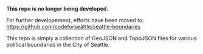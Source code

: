 **This repo is no longer being developed.**  

For further developement, efforts have been moved to:  
https://github.com/codeforseattle/seattle-boundaries

This repo is simply a collection of GeoJSON and TopoJSON files for various political
boundaries in the City of Seattle.

